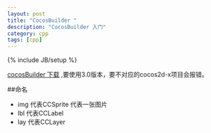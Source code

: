 ```yaml
---
layout: post
title: "CocosBuilder "
description: "CocosBuilder 入门"
category: cpp
tags: [cpp]
---
```

{% include JB/setup %}


[cocosBuilder 下载] ,要使用3.0版本，要不对应的cocos2d-x项目会报错。


##命名 
- img 代表CCSprite 代表一张图片
- lbl 代表CCLabel 
- lay 代表CCLayer




[cocosBuilder 下载]:http://cocosbuilder.com/




